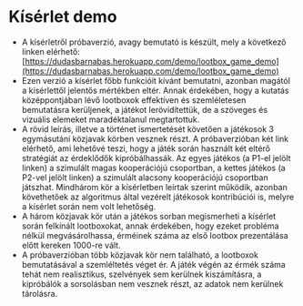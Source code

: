 # Kísérlet demo

- A kísérletről próbaverzió, avagy bemutató is készült, mely a következő linken elérhető: 
  [https://dudasbarnabas.herokuapp.com/demo/lootbox_game_demo](https://dudasbarnabas.herokuapp.com/demo/lootbox_game_demo)
- Ezen verzió a kísérlet főbb funkcióit kívánt bemutatni, azonban magától a kísérlettől jelentős mértékben eltér. Annak érdekében, hogy a kutatás középpontjában lévő lootboxok effektíven és szemléletesen bemutatásra kerüljenek, a játékot lerövidítettük, de a szöveges és vizuális elemeket maradéktalanul megtartottuk.
- A rövid leírás, illetve a történet ismertetését követően a játékosok 3 egymásutáni közjavak körben vesznek részt. A próbaverzióban két link elérhető, ami lehetővé teszi, hogy a játék során használt két eltérő stratégiát az érdeklődők kipróbálhassák. Az egyes játékos (a P1-el jelölt linken) a szimulált magas kooperációjú csoportban, a kettes játékos (a P2-vel jelölt linken) a szimulált alacsony kooperációjú csoportban játszhat. Mindhárom kör a kísérletben leírtak szerint működik, azonban követhetőek az algoritmus által vezérelt játékosok kontribúciói is, melyre a kísérlet során nem volt lehetőség.
- A három közjavak kör után a játékos sorban megismerheti a kísérlet során felkínált lootboxokat, annak érdekében, hogy ezeket probléma nélkül megvásárolhassa, érméinek száma az első lootbox prezentálása előtt kereken 1000-re vált.
- A próbaverzióban több közjavak kör nem található, a lootboxok bemutatásával a szemléltetés véget ér. A játék végén az érmék száma tehát nem realisztikus, szelvények sem kerülnek kiszámításra, a kipróbálók a sorsolásban nem vesznek részt, az adatok nem kerülnek tárolásra.
